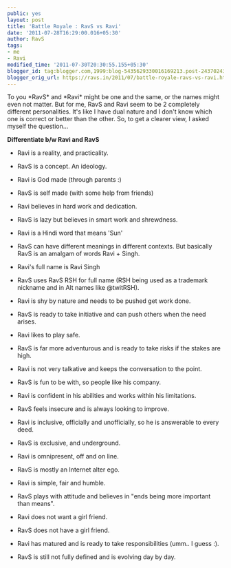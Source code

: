 ```yaml
---
public: yes
layout: post
title: 'Battle Royale : RavS vs Ravi'
date: '2011-07-28T16:29:00.016+05:30'
author: RavS
tags:
- me
- Ravi
modified_time: '2011-07-30T20:30:55.155+05:30'
blogger_id: tag:blogger.com,1999:blog-5435629330016169213.post-2437024381047201961
blogger_orig_url: https://ravs.in/2011/07/battle-royale-ravs-vs-ravi.html
---
```


To you \*RavS\* and \*Ravi\* might be one and the same, or the names might even not matter. But for me, RavS and Ravi seem to be 2 completely different personalities. It's like I have dual nature and I don't know which one is correct or better than the other. So, to get a clearer view, I asked myself the question... 

**Differentiate b/w Ravi and RavS**

- Ravi is a reality, and practicality.

- RavS is a concept. An ideology.

- Ravi is God made (through parents :)

- RavS is self made (with some help from friends)

- Ravi believes in hard work and dedication.

- RavS is lazy but believes in smart work and shrewdness.

- Ravi is a Hindi word that means 'Sun'

- RavS can have different meanings in different contexts. But basically RavS is an amalgam of words Ravi + Singh.

- Ravi's full name is Ravi Singh

- RavS uses RavS RSH for full name (RSH being used as a trademark nickname and in Alt names like @twitRSH).

- Ravi is shy by nature and needs to be pushed get work done.

- RavS is ready to take initiative and can push others when the need arises.

- Ravi likes to play safe.

- RavS is far more adventurous and is ready to take risks if the stakes are high.

- Ravi is not very talkative and keeps the conversation to the point.

- RavS is fun to be with, so people like his company.

- Ravi is confident in his abilities and works within his limitations.

- RavS feels insecure and is always looking to improve.

- Ravi is inclusive, officially and unofficially, so he is answerable to every deed.

- RavS is exclusive, and underground.

- Ravi is omnipresent, off and on line.

- RavS is mostly an Internet alter ego.

- Ravi is simple, fair and humble.

- RavS plays with attitude and believes in "ends being more important than means".

- Ravi does not want a girl friend.

- RavS does not have a girl friend.

- Ravi has matured and is ready to take responsibilities (umm.. I guess :).

- RavS is still not fully defined and is evolving day by day.
